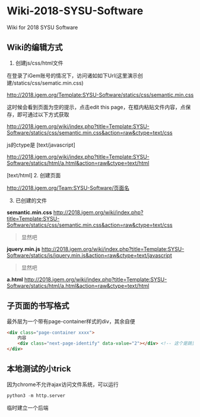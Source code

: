# Wiki-2018-SYSU-Software

Wiki for 2018 SYSU Software

## Wiki的编辑方式

1. 创建js/css/html文件

在登录了iGem账号的情况下，访问诸如如下Url(这里演示创建/statics/css/sematic.min.css)

http://2018.igem.org/Template:SYSU-Software/statics/css/semantic.min.css

这时候会看到页面为空的提示，点击edit this page，在框内粘贴文件内容，点保存，即可通过以下方式获取

http://2018.igem.org/wiki/index.php?title=Template:SYSU-Software/statics/css/semantic.min.css&action=raw&ctype=text/css

js的ctype是 [text/javascript]

http://2018.igem.org/wiki/index.php?title=Template:SYSU-Software/statics/html/a.html&action=raw&ctype=text/html

[text/html]
2. 创建页面

http://2018.igem.org/Team:SYSU-Software/页面名

3. 已创建的文件

**semantic.min.css** http://2018.igem.org/wiki/index.php?title=Template:SYSU-Software/statics/css/semantic.min.css&action=raw&ctype=text/css
> 显然吧

**jquery.min.js** http://2018.igem.org/wiki/index.php?title=Template:SYSU-Software/statics/js/jquery.min.js&action=raw&ctype=text/javascript
> 显然吧

**a.html** http://2018.igem.org/wiki/index.php?title=Template:SYSU-Software/statics/html/a.html&action=raw&ctype=text/html

## 子页面的书写格式

最外层为一个带有page-container样式的div，其余自便

``` html
<div class="page-container xxxx">
    内容
    <div class="next-page-identify" data-value="2"></div> <!-- 这个是跳页标记 -->
</div>
```

## 本地测试的小trick
因为chrome不允许ajax访问文件系统，可以运行
``` python
python3 -m http.server
```
临时建立一个后端